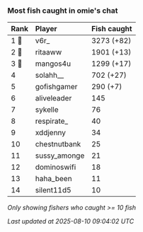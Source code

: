 ### Most fish caught in omie's chat

| Rank  | Player       | Fish caught |
|:------|:-------------|:------------|
| 1 🥇  | v6r_         | 3273 (+82)  |
| 2 🥈  | ritaaww      | 1901 (+13)  |
| 3 🥉  | mangos4u     | 1299 (+17)  |
| 4     | solahh__     | 702 (+27)   |
| 5     | gofishgamer  | 290 (+7)    |
| 6     | aliveleader  | 145         |
| 7     | sykelle      | 76          |
| 8     | respirate_   | 40          |
| 9     | xddjenny     | 34          |
| 10    | chestnutbank | 25          |
| 11    | sussy_amonge | 21          |
| 12    | dominoswifi  | 18          |
| 13    | haha_been    | 11          |
| 14    | silent11d5   | 10          |

_Only showing fishers who caught >= 10 fish_

_Last updated at 2025-08-10 09:04:02 UTC_